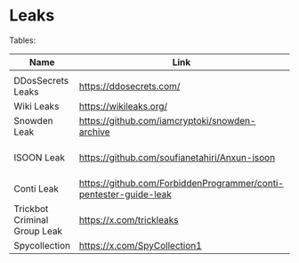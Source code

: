 # Leaks

Tables:

|Name |Link |Link |Link |
|---|---|---|---|
|   |   |   |   |
DDosSecrets Leaks | https://ddosecrets.com/
Wiki Leaks |https://wikileaks.org/
Snowden Leak | https://github.com/iamcryptoki/snowden-archive
ISOON Leak | https://github.com/soufianetahiri/Anxun-isoon| Original: https://github.com/CyberMonitor/APT_CyberCriminal_Campagin_Collections/tree/master/2024/2024.02.16_I-Soon_Earth_Lusca
Conti Leak |https://github.com/ForbiddenProgrammer/conti-pentester-guide-leak | Twitter: https://x.com/ContiLeaks  |https://github.com/maxamin/conti_locker
Trickbot Criminal Group Leak | https://x.com/trickleaks
Spycollection | https://x.com/SpyCollection1




